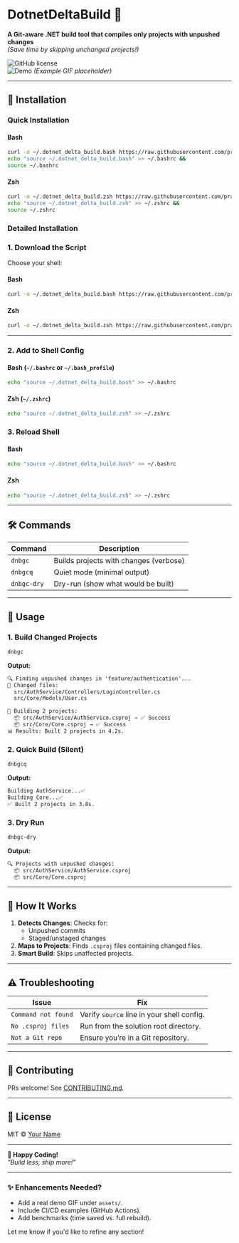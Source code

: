 # DotnetDeltaBuild 🚀  
**A Git-aware .NET build tool that compiles only projects with unpushed changes**  
*(Save time by skipping unchanged projects!)*  

![GitHub license](https://img.shields.io/badge/platform-bash%20%7C%20zsh-blue)  
![Demo](https://github.com/prashantkashyap12345/DotnetDeltaBuild/raw/main/assets/demo.gif) *(Example GIF placeholder)*  

---

## 🔧 Installation  


### Quick Installation

#### **Bash**
```bash
curl -o ~/.dotnet_delta_build.bash https://raw.githubusercontent.com/prashantkashyap12345/DotnetDeltaBuild/refs/heads/main/dotnet_delta_build.bash &&
echo "source ~/.dotnet_delta_build.bash" >> ~/.bashrc &&
source ~/.bashrc
```

#### **Zsh**
```bash
curl -o ~/.dotnet_delta_build.zsh https://raw.githubusercontent.com/prashantkashyap12345/DotnetDeltaBuild/refs/heads/main/dotnet_delta_build.zsh &&
echo "source ~/.dotnet_delta_build.zsh" >> ~/.zshrc &&
source ~/.zshrc
```
### **Detailed Installation**

### **1. Download the Script**  
Choose your shell:  

#### **Bash**  
```bash
curl -o ~/.dotnet_delta_build.bash https://raw.githubusercontent.com/prashantkashyap12345/DotnetDeltaBuild/refs/heads/main/dotnet_delta_build.bash
```

#### **Zsh**  
```bash
curl -o ~/.dotnet_delta_build.zsh https://raw.githubusercontent.com/prashantkashyap12345/DotnetDeltaBuild/refs/heads/main/dotnet_delta_build.zsh
```

---

### **2. Add to Shell Config**  
#### **Bash** (`~/.bashrc` or `~/.bash_profile`)  
```bash
echo "source ~/.dotnet_delta_build.bash" >> ~/.bashrc
```
<!--```bash
source ~/.dotnet_delta_build.bash
```-->

#### **Zsh** (`~/.zshrc`)  
```bash
echo "source ~/.dotnet_delta_build.zsh" >> ~/.zshrc
```
<!--```bash
source ~/.dotnet_delta_build.zsh
``` -->

### **3. Reload Shell** 
#### **Bash**
```bash
echo "source ~/.dotnet_delta_build.bash" >> ~/.bashrc
```
#### **Zsh**
```bash
echo "source ~/.dotnet_delta_build.zsh" >> ~/.zshrc
``` 
<!--```bash
source ~/.bashrc  # Bash
source ~/.zshrc   # Zsh
```-->

---

## 🛠️ Commands  
| Command          | Description                              |
|------------------|------------------------------------------|
| `dnbgc`          | Builds projects with changes (verbose)   |
| `dnbgcq`         | Quiet mode (minimal output)              |
| `dnbgc-dry`      | Dry-run (show what would be built)       |

---

## 🚀 Usage  
### **1. Build Changed Projects**  
```bash
dnbgc
```
**Output:**  
```diff
🔍 Finding unpushed changes in 'feature/authentication'...
📝 Changed files:
  src/AuthService/Controllers/LoginController.cs
  src/Core/Models/User.cs

🔨 Building 2 projects:
  📦 src/AuthService/AuthService.csproj → ✅ Success
  📦 src/Core/Core.csproj → ✅ Success
📊 Results: Built 2 projects in 4.2s.
```

### **2. Quick Build (Silent)**  
```bash
dnbgcq
```
**Output:**  
```bash
Building AuthService...✅
Building Core...✅
✅ Built 2 projects in 3.8s.
```

### **3. Dry Run**  
```bash
dnbgc-dry
```
**Output:**  
```bash
🔍 Projects with unpushed changes:
  📦 src/AuthService/AuthService.csproj
  📦 src/Core/Core.csproj
```

---

## 📜 How It Works  
1. **Detects Changes**: Checks for:  
   - Unpushed commits  
   - Staged/unstaged changes  
2. **Maps to Projects**: Finds `.csproj` files containing changed files.  
3. **Smart Build**: Skips unaffected projects.  

---

## ⚠️ Troubleshooting  
| Issue                  | Fix                                      |
|------------------------|------------------------------------------|
| `Command not found`    | Verify `source` line in your shell config. |
| `No .csproj files`     | Run from the solution root directory.     |
| `Not a Git repo`       | Ensure you’re in a Git repository.        |

---

## 🤝 Contributing  
PRs welcome! See [CONTRIBUTING.md](CONTRIBUTING.md).  

---

## 📄 License  
MIT © [Your Name](https://github.com/prashantkashyap12345)  

---

**🎉 Happy Coding!**  
*"Build less, ship more!"*  

--- 

### ✨ Enhancements Needed?  
- Add a real demo GIF under `assets/`.  
- Include CI/CD examples (GitHub Actions).  
- Add benchmarks (time saved vs. full rebuild).  

Let me know if you'd like to refine any section!
